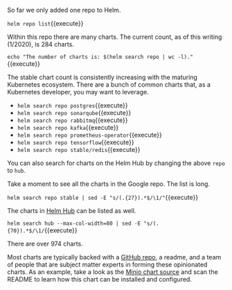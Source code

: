 So far we only added one repo to Helm.

`helm repo list`{{execute}}

Within this repo there are many charts. The current count, as of this writing (1/2020), is 284 charts.

`echo "The number of charts is: $(helm search repo | wc -l)."`{{execute}}

The stable chart count is consistently increasing with the maturing Kubernetes ecosystem. There are a bunch of common charts that, as a Kubernetes developer, you may want to leverage.

- `helm search repo postgres`{{execute}}
- `helm search repo sonarqube`{{execute}}
- `helm search repo rabbitmq`{{execute}}
- `helm search repo kafka`{{execute}}
- `helm search repo prometheus-operator`{{execute}}
- `helm search repo tensorflow`{{execute}}
- `helm search repo stable/redis`{{execute}}

You can also search for charts on the Helm Hub by changing the above `repo` to `hub`. 

Take a moment to see all the charts in the Google repo. The list is long.

`helm search repo stable | sed -E "s/(.{27}).*$/\1/"`{{execute}}

The charts in [Helm Hub](https://hub.helm.sh/) can be listed as well.

`helm search hub --max-col-width=80 | sed -E "s/(.{70}).*$/\1/`{{execute}}

There are over 974 charts.

Most charts are typically backed with a [GitHub repo](https://github.com/helm/charts ), a readme, and a team of people that are subject matter experts in forming these opinionated charts. As an example, take a look as the [Minio chart source](https://github.com/helm/charts/tree/master/stable/minio) and scan the README to learn how this chart can be installed and configured.

